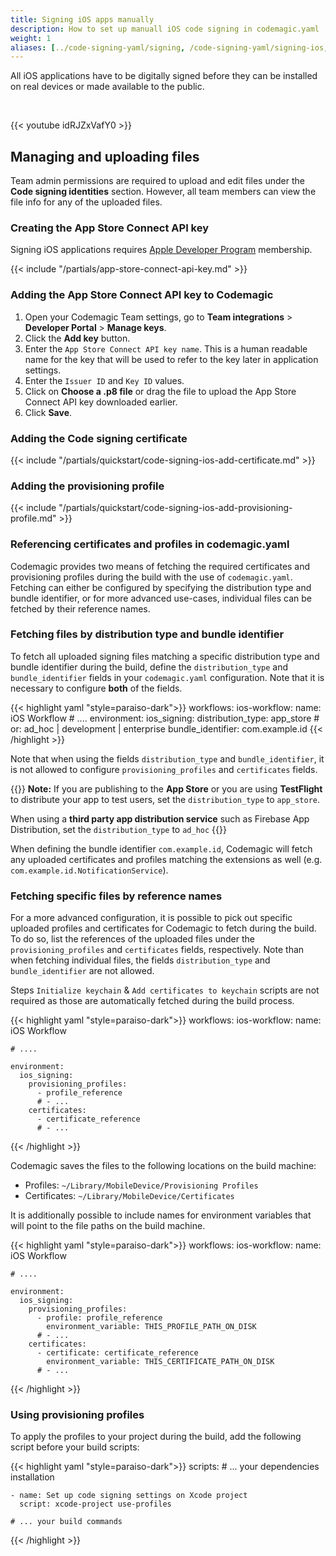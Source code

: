 ```yaml
---
title: Signing iOS apps manually
description: How to set up manuall iOS code signing in codemagic.yaml
weight: 1
aliases: [../code-signing-yaml/signing, /code-signing-yaml/signing-ios, code-signing-identities, ../yaml-code-signing/code-signing-identities]
---
```


All iOS applications have to be digitally signed before they can be installed on real devices or made available to the public.


<br> 

{{< youtube idRJZxVafY0 >}}

## Managing and uploading files

Team admin permissions are required to upload and edit files under the **Code signing identities** section. However, all team members can view the file info for any of the uploaded files.

### Creating the App Store Connect API key

Signing iOS applications requires [Apple Developer Program](https://developer.apple.com/programs/enroll/) membership.

{{< include "/partials/app-store-connect-api-key.md" >}}

### Adding the App Store Connect API key to Codemagic

1. Open your Codemagic Team settings, go to **Team integrations** > **Developer Portal** > **Manage keys**.
2. Click the **Add key** button.
3. Enter the `App Store Connect API key name`. This is a human readable name for the key that will be used to refer to the key later in application settings.
4. Enter the `Issuer ID` and `Key ID` values.
5. Click on **Choose a .p8 file** or drag the file to upload the App Store Connect API key downloaded earlier.
6. Click **Save**.



### Adding the Code signing certificate
{{< include "/partials/quickstart/code-signing-ios-add-certificate.md" >}}

### Adding the provisioning profile
{{< include "/partials/quickstart/code-signing-ios-add-provisioning-profile.md" >}}

### Referencing certificates and profiles in codemagic.yaml

Codemagic provides two means of fetching the required certificates and provisioning profiles during the build with the use of `codemagic.yaml`. Fetching can either be configured by specifying the distribution type and bundle identifier, or for more advanced use-cases, individual files can be fetched by their reference names.


### Fetching files by distribution type and bundle identifier

To fetch all uploaded signing files matching a specific distribution type and bundle identifier during the build, define the `distribution_type` and `bundle_identifier` fields in your `codemagic.yaml` configuration. Note that it is necessary to configure **both** of the fields.

{{< highlight yaml "style=paraiso-dark">}}
workflows:
  ios-workflow:
    name: iOS Workflow 
    # ....
    environment:
      ios_signing:
        distribution_type: app_store # or: ad_hoc | development | enterprise
        bundle_identifier: com.example.id
{{< /highlight >}}


Note that when using the fields `distribution_type` and `bundle_identifier`, it is not allowed to configure `provisioning_profiles` and `certificates` fields.

{{<notebox>}}
**Note:** If you are publishing to the **App Store** or you are using **TestFlight**  to distribute your app to test users, set the `distribution_type` to `app_store`. 

When using a **third party app distribution service** such as Firebase App Distribution, set the `distribution_type` to `ad_hoc`
{{</notebox>}}

When defining the bundle identifier `com.example.id`, Codemagic will fetch any uploaded certificates and profiles matching the extensions as well (e.g. `com.example.id.NotificationService`).


### Fetching specific files by reference names

For a more advanced configuration, it is possible to pick out specific uploaded profiles and certificates for Codemagic to fetch during the build. To do so, list the references of the uploaded files under the `provisioning_profiles` and `certificates` fields, respectively. Note than when fetching individual files, the fields `distribution_type` and `bundle_identifier` are not allowed.

Steps `Initialize keychain` & `Add certificates to keychain` scripts are not required as those are automatically fetched during the build process.

{{< highlight yaml "style=paraiso-dark">}}
workflows:
  ios-workflow:
    name: iOS Workflow
    
    # ....
    
    environment:
      ios_signing:
        provisioning_profiles:
          - profile_reference
          # - ...
        certificates:
          - certificate_reference
          # - ...
{{< /highlight >}}

Codemagic saves the files to the following locations on the build machine:

- Profiles: `~/Library/MobileDevice/Provisioning Profiles`
- Certificates: `~/Library/MobileDevice/Certificates`

It is additionally possible to include names for environment variables that will point to the file paths on the build machine.

{{< highlight yaml "style=paraiso-dark">}}
workflows:
  ios-workflow:
    name: iOS Workflow
    
    # ....
    
    environment:
      ios_signing:
        provisioning_profiles:
          - profile: profile_reference
            environment_variable: THIS_PROFILE_PATH_ON_DISK
          # - ...
        certificates:
          - certificate: certificate_reference
            environment_variable: THIS_CERTIFICATE_PATH_ON_DISK
          # - ...
{{< /highlight >}}


### Using provisioning profiles

To apply the profiles to your project during the build, add the following script before your build scripts:

{{< highlight yaml "style=paraiso-dark">}}
  scripts:
    # ... your dependencies installation
    
    - name: Set up code signing settings on Xcode project
      script: xcode-project use-profiles
    
    # ... your build commands
{{< /highlight >}}
